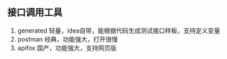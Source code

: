 ## 接口调用工具
1. generated 轻量，idea自带，能根据代码生成测试接口样板，支持定义变量
2. postman 经典，功能强大，打开很慢
3. apifox 国产，功能强大，支持网页版
